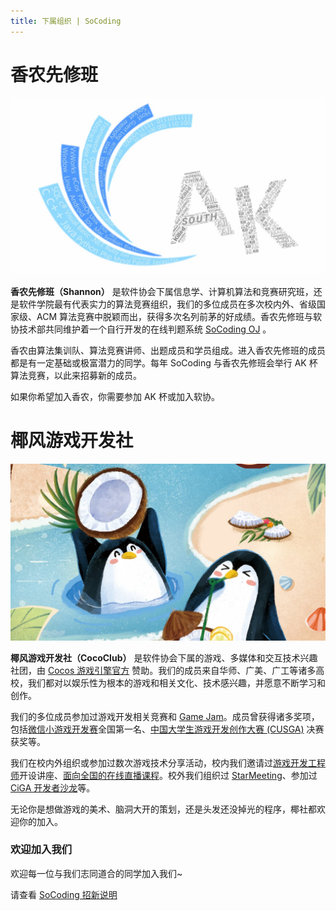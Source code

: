 ```yaml
---
title: 下属组织 | SoCoding
---
```


# 香农先修班
![shannon](/public/img/org/shannon.jpg)

**香农先修班（Shannon）** 是软件协会下属信息学、计算机算法和竞赛研究班，还是软件学院最有代表实力的算法竞赛组织，我们的多位成员在多次校内外、省级国家级、ACM 算法竞赛中脱颖而出，获得多次名列前茅的好成绩。香农先修班与软协技术部共同维护着一个自行开发的在线判题系统 [SoCoding OJ](//oj.socoding.cn) 。

香农由算法集训队、算法竞赛讲师、出题成员和学员组成。进入香农先修班的成员都是有一定基础或极富潜力的同学。每年 SoCoding 与香农先修班会举行 AK 杯算法竞赛，以此来招募新的成员。

如果你希望加入香农，你需要参加 AK 杯或加入软协。

# 椰风游戏开发社
![cococlub](/public/img/org/cococlub.jpg)

**椰风游戏开发社（CocoClub）** 是软件协会下属的游戏、多媒体和交互技术兴趣社团，由 [Cocos 游戏引擎官方](//www.cocos.com) 赞助。我们的成员来自华师、广美、广工等诸多高校，我们都对以娱乐性为根本的游戏和相关文化、技术感兴趣，并愿意不断学习和创作。

我们的多位成员参加过游戏开发相关竞赛和 [Game Jam](//globalgamejam.org)。成员曾获得诸多奖项，包括[微信小游戏开发赛](//developers.weixin.qq.com/community/competition)全国第一名、[中国大学生游戏开发创作大赛 (CUSGA)](//www.ugdap.com) 决赛获奖等。

我们在校内外组织或参加过数次游戏技术分享活动，校内我们邀请过[游戏开发工程师](//lamyoung.com/)开设讲座、[面向全国的在线直播课程](//ss.scnu.edu.cn/a/20220705/3776.html)。校外我们组织过 [StarMeeting](//www.cocos.com/cocos-star-meetings-广州首发！)、参加过 [CiGA 开发者沙龙](//www.ciga.me/ciga/)等。

无论你是想做游戏的美术、脑洞大开的策划，还是头发还没掉光的程序，椰社都欢迎你的加入。

### 欢迎加入我们
欢迎每一位与我们志同道合的同学加入我们~

请查看 [SoCoding 招新说明](/recruitment)